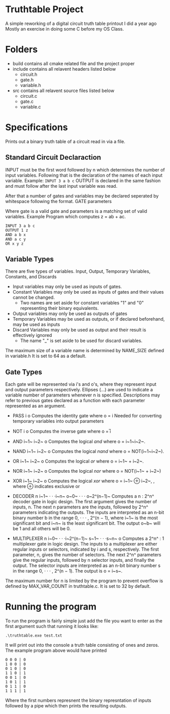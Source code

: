 # Truthtable Project

A simple reworking of a digital circuit truth table printout I did a year ago
Mostly an exercise in doing some C before my OS Class. 

# Folders
- build contains all cmake related file and the project proper
- include contains all relavent headers listed below
  - circuit.h
  - gate.h
  - variable.h
- src contains all relavent source files listed below
   - circuit.c
   - gate.c
   - variable.c

# Specifications
Prints out a binary truth table of a circuit read in via a file.

## Standard Circuit Declaraction

INPUT must be the first word followed by n which determines the number of input variables.
Following that is the declaration of the names of each input variable.
Example:
`INPUT 3 a b c`
OUTPUT is declared in the same fashion and must follow after the last input variable was read.

After that a number of gates and variables may be declared seperated by whitespace following the format.
GATE parameters

Where gate is a valid gate and parameters is a matching set of valid variables.
Example Program which computes z = ab + ac.
```
INPUT 3 a b c
OUTPUT 1 z
AND a b x
AND a c y
OR x y z
```



## Variable Types
There are five types of variables. Input, Output, Temporary Variables, Constants, and Discards

- Input variables may only be used as inputs of gates.
- Constant Variables may only be used as inputs of gates and their values cannot be changed. 
  - Two names are set aside for constant variables "1" and "0" representing their binary equivalents.
- Output variables may only be used as outputs of gates
- Temporary Variables may be used as outputs, or if declared beforehand, may be used as inputs
- Discard Variables may only be used as output and their result is effectively ignored
  - The name "_" is set aside to be used for discard variables. 

The maximum size of a variable name is determined by NAME_SIZE defined in variable.h
It is set to 64 as a default.

## Gate Types

Each gate will be represented via i's and o's, where they represent input and output parameters respectively. Ellipses (...) are used to indicate a variable number of parameters whenever n is specified. Descriptions may refer to previous gates declared as a function with each parameter represented as an argument.

- PASS i o
Computes the identity gate where o = i 
Needed for converting temporary variables into output parameters

- NOT i o
Computes the inverse gate where o = ̅i

- AND i~1~ i~2~ o
Computes the logical *and* where o = i~1~i~2~.

- NAND i~1~ i~2~ o
Computes the logical *nand* where o = NOT(i~1~i~2~).

- OR i~1~ i~2~ o 
Computes the logical *or* where o = i~1~ + i~2~.

- NOR i~1~ i~2~ o 
Computes the logical *nor* where o = NOT(i~1~ + i~2~)

- XOR i~1~ i~2~ o
Computes the logical *xor* where o = i~1~ ⊕ i~2~, , where ⊕ indicates exclusive or

- DECODER n i~1~ · · ·i~n~ o~0~ · · · o~2^(n−1)~
Computes a n : 2^n^ decoder gate in logic design. 
The first argument gives the number of inputs, n. 
The next n parameters are the inputs, followed by 2^n^ parameters indicating the outputs. 
The inputs are interpreted as an n-bit binary number b in the range 0, · · · , 2^(n − 1), where i~1~ is the most significant bit and i~n~ is the least significant bit. 
The output o~b~ will be 1 and all others will be 0.

- MULTIPLEXER n i~0~ · · ·i~2^(n−1)~ s~1~ · · ·s~n~ o 
Computes a 2^n^ : 1 multiplexer gate in logic design. 
The inputs to a multiplexer are either regular inputs or selectors, indicated by i and s, respectively. 
The first parameter, n, gives the number of selectors. 
The next 2^n^ parameters give the regular inputs, followed by n selector inputs, and finally the output. 
The selector inputs are interpreted as an n-bit binary number s in the range 0, · · · , 2^(n − 1). 
The output is o = i~s~.

The maximum number for n is limited by the program to prevent overflow is defined by MAX_VAR_COUNT in truthtable.c. 
It is set to 32 by default.

# Running the program
To run the program is fairly simple just add the file you want to enter as the first argument such that running it looks like:

`.\truthtable.exe test.txt`

It will print out into the console a truth table consisting of ones and zeros.
The example program above would have printed
```
0 0 0 | 0
1 0 0 | 0
0 1 0 | 0
1 1 0 | 1
0 0 1 | 0
1 0 1 | 1 
0 1 1 | 0 
1 1 1 | 1
```
Where the first numbers represnent the binary represntation of inputs followed by a pipe which then prints the resulting outputs.
